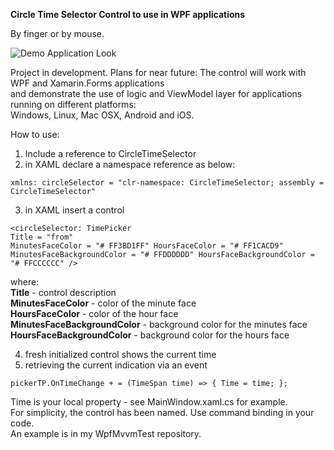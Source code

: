 **Circle Time Selector Control to use in WPF applications**

By finger or by mouse.

![Demo Application Look](https://i.ibb.co/8x8svBk/WPF-Circle-Time-Selector.png)

Project in development. Plans for near future: The control will work with WPF and Xamarin.Forms applications  
and demonstrate the use of logic and ViewModel layer for applications running on different platforms:  
Windows, Linux, Mac OSX, Android and iOS.

How to use:
1) Include a reference to CircleTimeSelector
2) in XAML declare a namespace reference as below:
```
xmlns: circleSelector = "clr-namespace: CircleTimeSelector; assembly = CircleTimeSelector"
```
3) in XAML insert a control
```
<circleSelector: TimePicker
Title = "from"
MinutesFaceColor = "# FF3BD1FF" HoursFaceColor = "# FF1CACD9"
MinutesFaceBackgroundColor = "# FFDDDDDD" HoursFaceBackgroundColor = "# FFCCCCCC" />
```
where:  
**Title** - control description  
**MinutesFaceColor** - color of the minute face  
**HoursFaceColor** - color of the hour face  
**MinutesFaceBackgroundColor** - background color for the minutes face  
**HoursFaceBackgroundColor** - background color for the hours face

4) fresh initialized control shows the current time
5) retrieving the current indication via an event
````
pickerTP.OnTimeChange + = (TimeSpan time) => { Time = time; };
````
Time is your local property - see MainWindow.xaml.cs for example.  
For simplicity, the control has been named. Use command binding in your code.  
An example is in my WpfMvvmTest repository.
